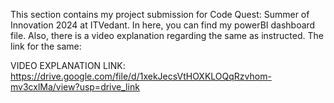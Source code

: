 This section contains my project submission for Code Quest: Summer of Innovation 2024 at ITVedant.
In here, you can find my powerBI dashboard file.
Also, there is a video explanation regarding the same as instructed. The link for the same:

VIDEO EXPLANATION LINK: https://drive.google.com/file/d/1xekJecsVtHOXKLOQqRzvhom-mv3cxlMa/view?usp=drive_link
